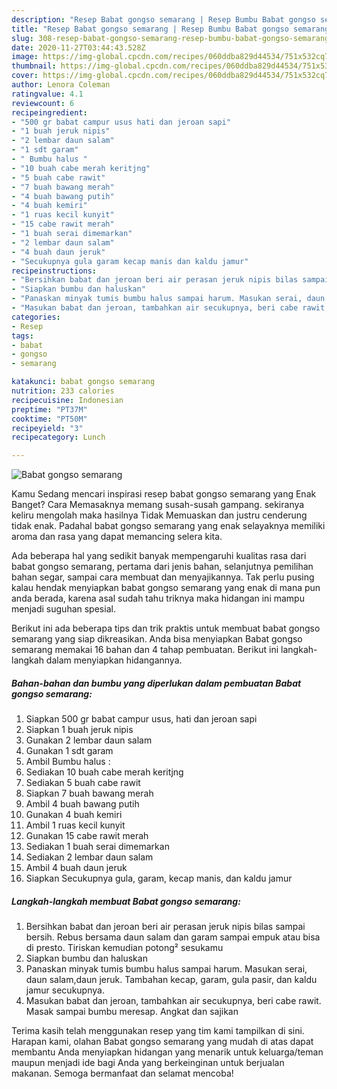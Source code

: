 ```yaml
---
description: "Resep Babat gongso semarang | Resep Bumbu Babat gongso semarang Yang Sedap"
title: "Resep Babat gongso semarang | Resep Bumbu Babat gongso semarang Yang Sedap"
slug: 308-resep-babat-gongso-semarang-resep-bumbu-babat-gongso-semarang-yang-sedap
date: 2020-11-27T03:44:43.528Z
image: https://img-global.cpcdn.com/recipes/060ddba829d44534/751x532cq70/babat-gongso-semarang-foto-resep-utama.jpg
thumbnail: https://img-global.cpcdn.com/recipes/060ddba829d44534/751x532cq70/babat-gongso-semarang-foto-resep-utama.jpg
cover: https://img-global.cpcdn.com/recipes/060ddba829d44534/751x532cq70/babat-gongso-semarang-foto-resep-utama.jpg
author: Lenora Coleman
ratingvalue: 4.1
reviewcount: 6
recipeingredient:
- "500 gr babat campur usus hati dan jeroan sapi"
- "1 buah jeruk nipis"
- "2 lembar daun salam"
- "1 sdt garam"
- " Bumbu halus "
- "10 buah cabe merah keritjng"
- "5 buah cabe rawit"
- "7 buah bawang merah"
- "4 buah bawang putih"
- "4 buah kemiri"
- "1 ruas kecil kunyit"
- "15 cabe rawit merah"
- "1 buah serai dimemarkan"
- "2 lembar daun salam"
- "4 buah daun jeruk"
- "Secukupnya gula garam kecap manis dan kaldu jamur"
recipeinstructions:
- "Bersihkan babat dan jeroan beri air perasan jeruk nipis bilas sampai bersih. Rebus bersama daun salam dan garam sampai empuk atau bisa di presto. Tiriskan kemudian potong² sesukamu"
- "Siapkan bumbu dan haluskan"
- "Panaskan minyak tumis bumbu halus sampai harum. Masukan serai, daun salam,daun jeruk. Tambahan kecap, garam, gula pasir, dan kaldu jamur secukupnya."
- "Masukan babat dan jeroan, tambahkan air secukupnya, beri cabe rawit. Masak sampai bumbu meresap. Angkat dan sajikan"
categories:
- Resep
tags:
- babat
- gongso
- semarang

katakunci: babat gongso semarang 
nutrition: 233 calories
recipecuisine: Indonesian
preptime: "PT37M"
cooktime: "PT50M"
recipeyield: "3"
recipecategory: Lunch

---
```



![Babat gongso semarang](https://img-global.cpcdn.com/recipes/060ddba829d44534/751x532cq70/babat-gongso-semarang-foto-resep-utama.jpg)

Kamu Sedang mencari inspirasi resep babat gongso semarang yang Enak Banget? Cara Memasaknya memang susah-susah gampang. sekiranya keliru mengolah maka hasilnya Tidak Memuaskan dan justru cenderung tidak enak. Padahal babat gongso semarang yang enak selayaknya memiliki aroma dan rasa yang dapat memancing selera kita.

Ada beberapa hal yang sedikit banyak mempengaruhi kualitas rasa dari babat gongso semarang, pertama dari jenis bahan, selanjutnya pemilihan bahan segar, sampai cara membuat dan menyajikannya. Tak perlu pusing kalau hendak menyiapkan babat gongso semarang yang enak di mana pun anda berada, karena asal sudah tahu triknya maka hidangan ini mampu menjadi suguhan spesial.




Berikut ini ada beberapa tips dan trik praktis untuk membuat babat gongso semarang yang siap dikreasikan. Anda bisa menyiapkan Babat gongso semarang memakai 16 bahan dan 4 tahap pembuatan. Berikut ini langkah-langkah dalam menyiapkan hidangannya.

<!--inarticleads1-->

##### Bahan-bahan dan bumbu yang diperlukan dalam pembuatan Babat gongso semarang:

1. Siapkan 500 gr babat campur usus, hati dan jeroan sapi
1. Siapkan 1 buah jeruk nipis
1. Gunakan 2 lembar daun salam
1. Gunakan 1 sdt garam
1. Ambil  Bumbu halus :
1. Sediakan 10 buah cabe merah keritjng
1. Sediakan 5 buah cabe rawit
1. Siapkan 7 buah bawang merah
1. Ambil 4 buah bawang putih
1. Gunakan 4 buah kemiri
1. Ambil 1 ruas kecil kunyit
1. Gunakan 15 cabe rawit merah
1. Sediakan 1 buah serai dimemarkan
1. Sediakan 2 lembar daun salam
1. Ambil 4 buah daun jeruk
1. Siapkan Secukupnya gula, garam, kecap manis, dan kaldu jamur




<!--inarticleads2-->

##### Langkah-langkah membuat Babat gongso semarang:

1. Bersihkan babat dan jeroan beri air perasan jeruk nipis bilas sampai bersih. Rebus bersama daun salam dan garam sampai empuk atau bisa di presto. Tiriskan kemudian potong² sesukamu
1. Siapkan bumbu dan haluskan
1. Panaskan minyak tumis bumbu halus sampai harum. Masukan serai, daun salam,daun jeruk. Tambahan kecap, garam, gula pasir, dan kaldu jamur secukupnya.
1. Masukan babat dan jeroan, tambahkan air secukupnya, beri cabe rawit. Masak sampai bumbu meresap. Angkat dan sajikan




Terima kasih telah menggunakan resep yang tim kami tampilkan di sini. Harapan kami, olahan Babat gongso semarang yang mudah di atas dapat membantu Anda menyiapkan hidangan yang menarik untuk keluarga/teman maupun menjadi ide bagi Anda yang berkeinginan untuk berjualan makanan. Semoga bermanfaat dan selamat mencoba!
